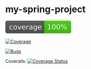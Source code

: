 # my-spring-project
![Coverage](.github/badges/jacoco.svg)

[![Coverage](https://sonarcloud.io/api/project_badges/measure?project=niccolocorsani_my-spring-project&metric=coverage)](https://sonarcloud.io/summary/new_code?id=niccolocorsani_my-spring-project)

[![Bugs](https://sonarcloud.io/api/project_badges/measure?project=niccolocorsani_my-spring-project&metric=bugs)](https://sonarcloud.io/summary/new_code?id=niccolocorsani_my-spring-project)


Coveralls: [![Coverage Status](https://coveralls.io/repos/github/niccolocorsani/my-spring-project/badge.svg)](https://coveralls.io/github/niccolocorsani/my-spring-project)

